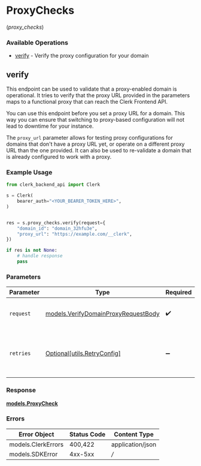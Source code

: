 # ProxyChecks
(*proxy_checks*)

### Available Operations

* [verify](#verify) - Verify the proxy configuration for your domain

## verify

This endpoint can be used to validate that a proxy-enabled domain is operational.
It tries to verify that the proxy URL provided in the parameters maps to a functional proxy that can reach the Clerk Frontend API.

You can use this endpoint before you set a proxy URL for a domain. This way you can ensure that switching to proxy-based
configuration will not lead to downtime for your instance.

The `proxy_url` parameter allows for testing proxy configurations for domains that don't have a proxy URL yet, or operate on
a different proxy URL than the one provided. It can also be used to re-validate a domain that is already configured to work with a proxy.

### Example Usage

```python
from clerk_backend_api import Clerk

s = Clerk(
    bearer_auth="<YOUR_BEARER_TOKEN_HERE>",
)


res = s.proxy_checks.verify(request={
    "domain_id": "domain_32hfu3e",
    "proxy_url": "https://example.com/__clerk",
})

if res is not None:
    # handle response
    pass

```

### Parameters

| Parameter                                                                           | Type                                                                                | Required                                                                            | Description                                                                         |
| ----------------------------------------------------------------------------------- | ----------------------------------------------------------------------------------- | ----------------------------------------------------------------------------------- | ----------------------------------------------------------------------------------- |
| `request`                                                                           | [models.VerifyDomainProxyRequestBody](../../models/verifydomainproxyrequestbody.md) | :heavy_check_mark:                                                                  | The request object to use for the request.                                          |
| `retries`                                                                           | [Optional[utils.RetryConfig]](../../models/utils/retryconfig.md)                    | :heavy_minus_sign:                                                                  | Configuration to override the default retry behavior of the client.                 |


### Response

**[models.ProxyCheck](../../models/proxycheck.md)**
### Errors

| Error Object       | Status Code        | Content Type       |
| ------------------ | ------------------ | ------------------ |
| models.ClerkErrors | 400,422            | application/json   |
| models.SDKError    | 4xx-5xx            | */*                |
